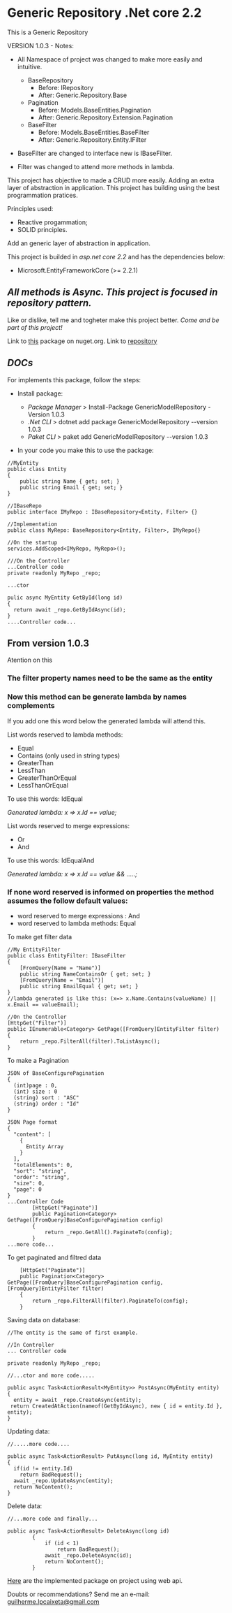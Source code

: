 # Generic Repository .Net core 2.2 
This is a Generic Repository

VERSION 1.0.3 - Notes:
* All Namespace of project was changed to make more easily and intuitive.

    - BaseRepository
        * Before: IRepository
        * After: Generic.Repository.Base
    - Pagination
        * Before: Models.BaseEntities.Pagination
        * After: Generic.Repository.Extension.Pagination
    - BaseFilter
        * Before: Models.BaseEntities.BaseFilter
        * After: Generic.Repository.Entity.IFilter

* BaseFilter are changed to interface new is IBaseFilter.
* Filter was changed to attend more methods in lambda.

This project has objective to made a CRUD more easily.
Adding an extra layer of abstraction in application.
This project has building using the best programmation pratices.

Principles used:
* Reactive progammation;
* SOLID principles.

Add an generic layer of abstraction in application. 

This project is builded in *asp.net core 2.2* and has the dependencies below:
* Microsoft.EntityFrameworkCore (>= 2.2.1)

## *All methods is Async. This project is focused in repository pattern.*

Like or dislike, tell me and togheter make this project better.
*Come and be part of this project!*

Link to [this](https://www.nuget.org/packages/GenericModelRepository/1.0.3) package on nuget.org.
Link to [repository](https://github.com/guilhermecaixeta/StoreApi) 

## *DOCs*

For implements this package, follow the steps:

- Install package:
  * *Package Manager* > Install-Package GenericModelRepository -Version 1.0.3
  * *.Net CLI* > dotnet add package GenericModelRepository --version 1.0.3
  * *Paket CLI* > paket add GenericModelRepository --version 1.0.3
  
  
- In your code you make this to use the package:
  
```
//MyEntity
public class Entity
{
    public string Name { get; set; }
    public string Email { get; set; }
}

//IBaseRepo
public interface IMyRepo : IBaseRepository<Entity, Filter> {}

//Implementation
public class MyRepo: BaseRepository<Entity, Filter>, IMyRepo{}

//On the startup
services.AddScoped<IMyRepo, MyRepo>();

///On the Controller
...Controller code
private readonly MyRepo _repo;

...ctor

pulic async MyEntity GetById(long id)
{
  return await _repo.GetByIdAsync(id);
}
....Controller code...
```

## From version 1.0.3
Atention on this

### The filter property names need to be the same as the entity
### Now this method can be generate lambda by names complements

If you add one this word below the generated lambda will attend this.

List words reserved to lambda methods:
* Equal
* Contains (only used in string types)
* GreaterThan
* LessThan
* GreaterThanOrEqual
* LessThanOrEqual

To use this words: IdEqual

*Generated lambda: x => x.Id == value;*

List words reserved to merge expressions:
* Or
* And

To use this words: IdEqualAnd

*Generated lambda: x => x.Id == value && .....;*
### If none word reserved is informed on properties the method assumes the follow default values:
* word reserved to merge expressions : And
* word reserved to lambda methods: Equal

To make get filter data
```
//My EntityFilter
public class EntityFilter: IBaseFilter
{
    [FromQuery(Name = "Name")]
    public string NameContainsOr { get; set; }
    [FromQuery(Name = "Email")]
    public string EmailEqual { get; set; }
}
//lambda generated is like this: (x=> x.Name.Contains(valueName) || x.Email == valueEmail);

//On the Controller
[HttpGet("Filter")]
public IEnumerable<Category> GetPage([FromQuery]EntityFilter filter)
{
    return _repo.FilterAll(filter).ToListAsync();
}
```

To make a Pagination
```
JSON of BaseConfigurePagination
{
  (int)page : 0,
  (int) size : 0
  (string) sort : "ASC"
  (string) order : "Id"
}

JSON Page format
{
  "content": [
    {
      Entity Array
    }
  ],
  "totalElements": 0,
  "sort": "string",
  "order": "string",
  "size": 0,
  "page": 0
}
...Controller Code
        [HttpGet("Paginate")]
        public Pagination<Category> GetPage([FromQuery]BaseConfigurePagination config)
        {
            return _repo.GetAll().PaginateTo(config);
        }
...more code...
```

To get paginated and filtred data
```
    [HttpGet("Paginate")]
    public Pagination<Category> GetPage([FromQuery]BaseConfigurePagination config, [FromQuery]EntityFilter filter)
    {
        return _repo.FilterAll(filter).PaginateTo(config);
    }
```


Saving data on database:
```
//The entity is the same of first example.

//In Controller
... Controller code

private readonly MyRepo _repo;

//...ctor and more code.....

public async Task<ActionResult<MyEntity>> PostAsync(MyEntity entity)
{
  entity = await _repo.CreateAsync(entity);
 return CreatedAtAction(nameof(GetByIdAsync), new { id = entity.Id }, entity);
}
```

Updating data:
```
//.....more code....

public async Task<ActionResult> PutAsync(long id, MyEntity entity)
{
  if(id != entity.Id)
    return BadRequest();
  await _repo.UpdateAsync(entity);
  return NoContent();
}
```

Delete data:
```
//...more code and finally...

public async Task<ActionResult> DeleteAsync(long id)
        {
            if (id < 1)
                return BadRequest();
            await _repo.DeleteAsync(id);
            return NoContent();
        }
```

[Here](https://github.com/guilhermecaixeta/TodoApi) are the implemented package on project using web api.

Doubts or recommendations? 
Send me an e-mail: guilherme.lpcaixeta@gmail.com


